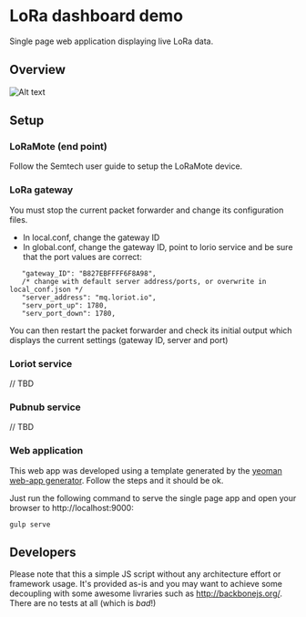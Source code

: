 # LoRa dashboard demo

Single page web application displaying live LoRa data.

## Overview

![Alt text](https://raw.githubusercontent.com/pierreroth/loraboard/master/doc-images/setup_loramote.png?token=AJyXh20kytIqx58ImZ4y1ftYnTyQZMRGks5Wp3BFwA%3D%3D)

## Setup

### LoRaMote (end point)

Follow the Semtech user guide to setup the LoRaMote device.

### LoRa gateway

You must stop the current packet forwarder and change its configuration files.

* In local.conf, change the gateway ID
* In global.conf, change the gateway ID, point to lorio service and be sure that the port values are correct:
```
   "gateway_ID": "B827EBFFFF6F8A98",
   /* change with default server address/ports, or overwrite in local_conf.json */
   "server_address": "mq.loriot.io",
   "serv_port_up": 1780,
   "serv_port_down": 1780,
```
You can then restart the packet forwarder and check its initial output which displays the current settings (gateway ID, server and port)

### Loriot service

// TBD

### Pubnub service

// TBD

### Web application
This web app was developed using a template generated by the [yeoman web-app generator](https://github.com/yeoman/generator-gulp-webapp). Follow the steps and it should be ok.

Just run the following command to serve the single page app and open your browser to http://localhost:9000:
```
gulp serve
```

## Developers

Please note that this a simple JS script without any architecture effort or framework usage. It's provided as-is and you may want to achieve some decoupling with some awesome livraries such as http://backbonejs.org/. There are no tests at all (which is _bad_!)
